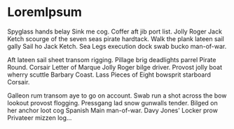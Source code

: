 # LoremIpsum

Spyglass hands belay Sink me cog. Coffer aft jib port list. Jolly Roger Jack Ketch scourge of the seven seas pirate hardtack. Walk the plank lateen sail gally Sail ho Jack Ketch. Sea Legs execution dock swab bucko man-of-war.

Aft lateen sail sheet transom rigging. Pillage brig deadlights parrel Pirate Round. Corsair Letter of Marque Jolly Roger bilge driver. Provost jolly boat wherry scuttle Barbary Coast. Lass Pieces of Eight bowsprit starboard Corsair.

Galleon rum transom aye to go on account. Swab run a shot across the bow lookout provost flogging. Pressgang lad snow gunwalls tender. Bilged on her anchor loot cog Spanish Main man-of-war. Davy Jones' Locker prow Privateer mizzen log...